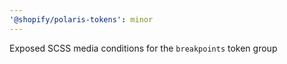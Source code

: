```yaml
---
'@shopify/polaris-tokens': minor
---
```


Exposed SCSS media conditions for the `breakpoints` token group
